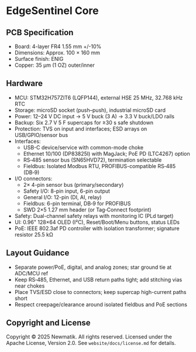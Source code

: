 # EdgeSentinel Core

## PCB Specification

- Board: 4-layer FR4 1.55 mm +/-10%
- Dimensions: Approx. 100 × 160 mm
- Surface finish: ENIG
- Copper: 35 µm (1 OZ) outer/inner

## Hardware

- MCU: STM32H757ZIT6 (LQFP144), external HSE 25 MHz, 32.768 kHz RTC
- Storage: microSD socket (push–push), industrial microSD card
- Power: 12–24 V DC input → 5 V buck (3 A) → 3.3 V buck/LDO rails
- Backup: Six 2.7 V 5 F supercaps for ≥30 s safe shutdown
- Protection: TVS on input and interfaces; ESD arrays on USB/GPIO/sensor bus
- Interfaces:
  - USB-C device/service with common-mode choke
  - Ethernet 10/100 (DP83825I) with MagJack; PoE PD (LTC4267) option
  - RS‑485 sensor bus (SN65HVD72), termination selectable
  - Fieldbus: Isolated Modbus RTU, PROFIBUS-compatible RS‑485 (DB‑9)
- I/O connectors:
  - 2× 4-pin sensor bus (primary/secondary)
  - Safety I/O: 8-pin input, 6-pin output
  - General I/O: 12-pin (DI, AI, relay)
  - Fieldbus: 6-pin terminal, DB‑9 for PROFIBUS
  - SWD 2×5 1.27 mm header (or Tag‑Connect footprint)
- Safety: Dual-channel safety relays with monitoring IC (PLd target)
- UI: 0.96" 128×64 OLED (I²C), Reset/Boot/Menu buttons, status LEDs
- PoE: IEEE 802.3af PD controller with isolation transformer; signature resistor 25.5 kΩ

## Layout Guidance

- Separate power/PoE, digital, and analog zones; star ground tie at ADC/MCU ref
- Keep RS‑485, Ethernet, and USB return paths tight; add stitching vias near chokes
- Place TVS/ESD close to connectors; keep supercap high-current paths short
- Respect creepage/clearance around isolated fieldbus and PoE sections

## Copyright and License

Copyright © 2025 Newmatik. All rights reserved.
Licensed under the Apache License, Version 2.0. See `website/docs/license.md` for details.
